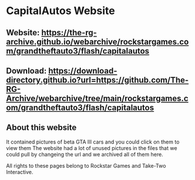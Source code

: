 # CapitalAutos Website

## Website: https://the-rg-archive.github.io/webarchive/rockstargames.com/grandtheftauto3/flash/capitalautos

## Download: https://download-directory.github.io?url=https://github.com/The-RG-Archive/webarchive/tree/main/rockstargames.com/grandtheftauto3/flash/capitalautos


## About this website
It contained pictures of beta GTA III cars and you could click on them to view them 
The website had a lot of unused pictures in the files that we could pull by changeing the url and we archived all of them here.

All rights to these pages belong to Rockstar Games and Take-Two Interactive.
